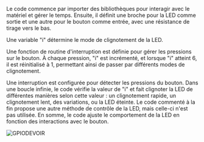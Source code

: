 Le code commence par importer des bibliothèques pour interagir avec le matériel et gérer le temps. Ensuite, il définit une broche pour la LED comme sortie et une autre pour le bouton comme entrée, avec une résistance de tirage vers le bas.

Une variable "i" détermine le mode de clignotement de la LED. 

Une fonction de routine d'interruption est définie pour gérer les pressions sur le bouton. À chaque pression, "i" est incrémenté, et lorsque "i" atteint 6, il est réinitialisé à 1, permettant ainsi de passer par différents modes de clignotement.

Une interruption est configurée pour détecter les pressions du bouton. Dans une boucle infinie, le code vérifie la valeur de "i" et fait clignoter la LED de différentes manières selon cette valeur : un clignotement rapide, un clignotement lent, des variations, ou la LED éteinte. Le code commenté à la fin propose une autre méthode de contrôle de la LED, mais celle-ci n'est pas utilisée. En somme, le code ajuste le comportement de la LED en fonction des interactions avec le bouton.

![GPIODEVOIR](https://github.com/user-attachments/assets/38092805-af87-468e-8e85-7fa17f7cfd17)
